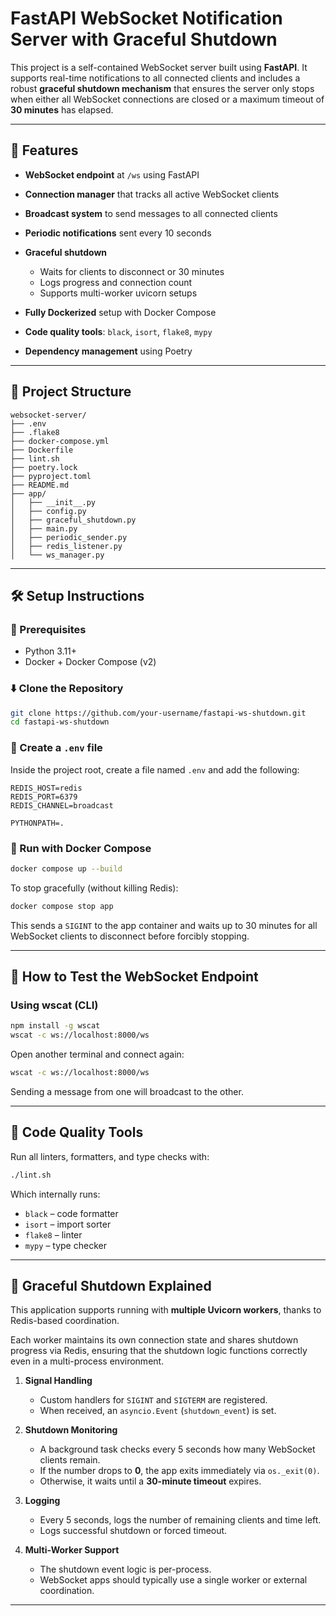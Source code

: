 # FastAPI WebSocket Notification Server with Graceful Shutdown

This project is a self-contained WebSocket server built using **FastAPI**. It supports real-time notifications to all connected clients and includes a robust **graceful shutdown mechanism** that ensures the server only stops when either all WebSocket connections are closed or a maximum timeout of **30 minutes** has elapsed.

---

## 🚀 Features

* **WebSocket endpoint** at `/ws` using FastAPI
* **Connection manager** that tracks all active WebSocket clients
* **Broadcast system** to send messages to all connected clients
* **Periodic notifications** sent every 10 seconds
* **Graceful shutdown**

  * Waits for clients to disconnect or 30 minutes
  * Logs progress and connection count
  * Supports multi-worker uvicorn setups
* **Fully Dockerized** setup with Docker Compose
* **Code quality tools**: `black`, `isort`, `flake8`, `mypy`
* **Dependency management** using Poetry

---

## 📁 Project Structure

```
websocket-server/
├── .env
├── .flake8
├── docker-compose.yml
├── Dockerfile
├── lint.sh
├── poetry.lock
├── pyproject.toml
├── README.md
├── app/
│   ├── __init__.py
│   ├── config.py
│   ├── graceful_shutdown.py
│   ├── main.py
│   ├── periodic_sender.py
│   ├── redis_listener.py
│   └── ws_manager.py
```

---

## 🛠 Setup Instructions

### 🔧 Prerequisites

* Python 3.11+
* Docker + Docker Compose (v2)

### ⬇️ Clone the Repository

```bash
git clone https://github.com/your-username/fastapi-ws-shutdown.git
cd fastapi-ws-shutdown
```

### 📄 Create a `.env` file

Inside the project root, create a file named `.env` and add the following:

```env
REDIS_HOST=redis
REDIS_PORT=6379
REDIS_CHANNEL=broadcast

PYTHONPATH=.
```

### 🐳 Run with Docker Compose

```bash
docker compose up --build
```

To stop gracefully (without killing Redis):

```bash
docker compose stop app
```

This sends a `SIGINT` to the app container and waits up to 30 minutes for all WebSocket clients to disconnect before forcibly stopping.

---

## 📡 How to Test the WebSocket Endpoint

### Using wscat (CLI)

```bash
npm install -g wscat
wscat -c ws://localhost:8000/ws
```

Open another terminal and connect again:

```bash
wscat -c ws://localhost:8000/ws
```

Sending a message from one will broadcast to the other.

---

## 🧼 Code Quality Tools

Run all linters, formatters, and type checks with:

```bash
./lint.sh
```

Which internally runs:

* `black` – code formatter
* `isort` – import sorter
* `flake8` – linter
* `mypy` – type checker

---

## 🧠 Graceful Shutdown Explained

This application supports running with **multiple Uvicorn workers**, thanks to Redis-based coordination.

Each worker maintains its own connection state and shares shutdown progress via Redis, ensuring that the shutdown logic functions correctly even in a multi-process environment.

1. **Signal Handling**

   * Custom handlers for `SIGINT` and `SIGTERM` are registered.
   * When received, an `asyncio.Event` (`shutdown_event`) is set.

2. **Shutdown Monitoring**

   * A background task checks every 5 seconds how many WebSocket clients remain.
   * If the number drops to **0**, the app exits immediately via `os._exit(0)`.
   * Otherwise, it waits until a **30-minute timeout** expires.

3. **Logging**

   * Every 5 seconds, logs the number of remaining clients and time left.
   * Logs successful shutdown or forced timeout.

4. **Multi-Worker Support**

   * The shutdown event logic is per-process.
   * WebSocket apps should typically use a single worker or external coordination.

---
